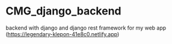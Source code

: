# CMG_django_backend
backend with django and django rest framework for my web app (https://legendary-klepon-41e8c0.netlify.app)
